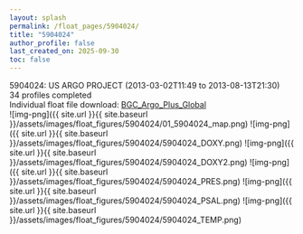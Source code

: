```yaml
---
layout: splash
permalink: /float_pages/5904024/
title: "5904024"
author_profile: false
last_created_on: 2025-09-30
toc: false
---
```

 
5904024: US ARGO PROJECT (2013-03-02T11:49 to 2013-08-13T21:30)\
34 profiles completed\
Individual float file download: [BGC_Argo_Plus_Global](https://ftp.soest.hawaii.edu/bgc_argo_plus/Individual_Floats/outliers_removed/5904024_Sprof_processed.nc)\
![img-png]({{ site.url }}{{ site.baseurl }}/assets/images/float_figures/5904024/01_5904024_map.png)
![img-png]({{ site.url }}{{ site.baseurl }}/assets/images/float_figures/5904024/5904024_DOXY.png)
![img-png]({{ site.url }}{{ site.baseurl }}/assets/images/float_figures/5904024/5904024_DOXY2.png)
![img-png]({{ site.url }}{{ site.baseurl }}/assets/images/float_figures/5904024/5904024_PRES.png)
![img-png]({{ site.url }}{{ site.baseurl }}/assets/images/float_figures/5904024/5904024_PSAL.png)
![img-png]({{ site.url }}{{ site.baseurl }}/assets/images/float_figures/5904024/5904024_TEMP.png)
